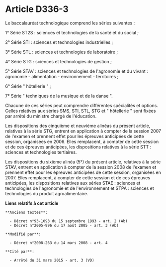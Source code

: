 # Article D336-3

Le baccalauréat technologique comprend les séries suivantes :

1° Série ST2S : sciences et technologies de la santé et du social ;

2° Série STI : sciences et technologies industrielles ;

3° Série STL : sciences et technologies de laboratoire ;

4° Série STG : sciences et technologies de gestion ;

5° Série STAV : sciences et technologies de l'agronomie et du vivant : agronomie - alimentation - environnement -
territoires ;

6° Série " hôtellerie " ;

7° Série " techniques de la musique et de la danse ".

Chacune de ces séries peut comprendre différentes spécialités et options. Celles relatives aux séries SMS, STI, STL, STG et "
hôtellerie " sont fixées par arrêté du ministre chargé de l'éducation.

Les dispositions des cinquième et neuvième alinéas du présent article, relatives à la série STG, entrent en application à
compter de la session 2007 de l'examen et prennent effet pour les épreuves anticipées de cette session, organisées en 2006.
Elles remplacent, à compter de cette session et de ces épreuves anticipées, les dispositions relatives à la série STT :
sciences et technologies tertiaires.

Les dispositions du sixième alinéa (5°) du présent article, relatives à la série STAV, entrent en application à compter de la
session 2008 de l'examen et prennent effet pour les épreuves anticipées de cette session, organisées en 2007. Elles
remplacent, à compter de cette session et de ces épreuves anticipées, les dispositions relatives aux séries STAE : sciences
et technologies de l'agronomie et de l'environnement et STPA : sciences et technologies du produit agroalimentaire.

**Liens relatifs à cet article**

	**Anciens textes**:

	  - Décret n°93-1093 du 15 septembre 1993 - art. 2 (Ab)
	  - Décret n°2005-996 du 17 août 2005 - art. 3 (Ab)

	**Modifié par**:

	  - Décret n°2008-263 du 14 mars 2008 - art. 4

	**Cité par**:

	  - Arrêté du 31 mars 2015 - art. 3 (VD)
